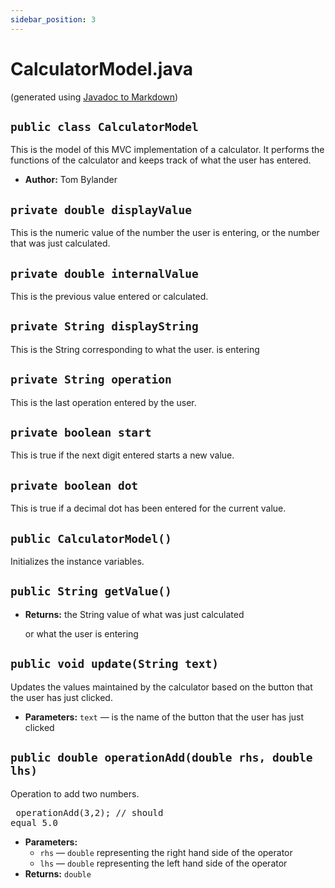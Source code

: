 ```yaml
---
sidebar_position: 3
---
```


# CalculatorModel.java
(generated using [Javadoc to Markdown](https://delight-im.github.io/Javadoc-to-Markdown/))

## `public class CalculatorModel`

This is the model of this MVC implementation of a calculator. It performs the functions of the calculator and keeps track of what the user has entered.

* **Author:** Tom Bylander

## `private double displayValue`

This is the numeric value of the number the user is entering, or the number that was just calculated.

## `private double internalValue`

This is the previous value entered or calculated.

## `private String displayString`

This is the String corresponding to what the user. is entering

## `private String operation`

This is the last operation entered by the user.

## `private boolean start`

This is true if the next digit entered starts a new value.

## `private boolean dot`

This is true if a decimal dot has been entered for the current value.

## `public CalculatorModel()`

Initializes the instance variables.

## `public String getValue()`

* **Returns:** the String value of what was just calculated

  or what the user is entering

## `public void update(String text)`

Updates the values maintained by the calculator based on the button that the user has just clicked.

* **Parameters:** `text` — is the name of the button that the user has just clicked

## `public double operationAdd(double rhs, double lhs)`

Operation to add two numbers. <pre> operationAdd(3,2); // should equal 5.0 </pre>

* **Parameters:**
  * `rhs` — `double` representing the right hand side of the operator
  * `lhs` — `double` representing the left hand side of the operator
* **Returns:** `double`
